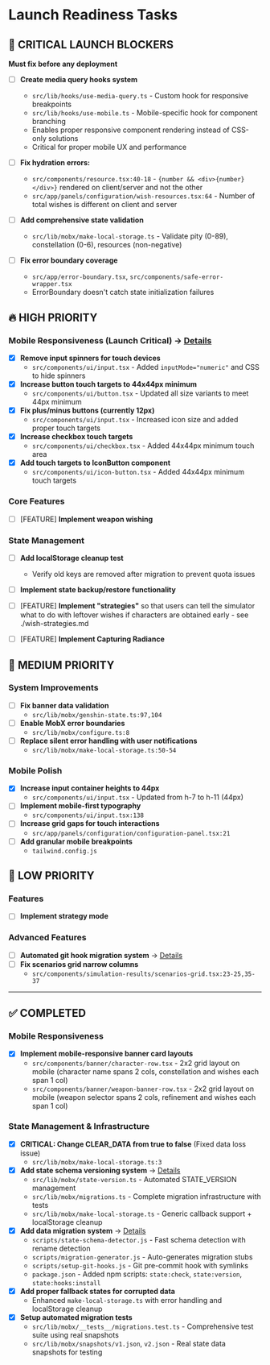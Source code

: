 # Launch Readiness Tasks

## 🚨 CRITICAL LAUNCH BLOCKERS

**Must fix before any deployment**

- [ ] **Create media query hooks system**
  - `src/lib/hooks/use-media-query.ts` - Custom hook for responsive breakpoints
  - `src/lib/hooks/use-mobile.ts` - Mobile-specific hook for component branching
  - Enables proper responsive component rendering instead of CSS-only solutions
  - Critical for proper mobile UX and performance

- [ ] **Fix hydration errors:**

  - `src/components/resource.tsx:40-18` - `{number && <div>{number}</div>}` rendered on client/server and not the other
  - `src/app/panels/configuration/wish-resources.tsx:64` - Number of total wishes is different on client and server

- [ ] **Add comprehensive state validation**

  - `src/lib/mobx/make-local-storage.ts` - Validate pity (0-89), constellation (0-6), resources (non-negative)

- [ ] **Fix error boundary coverage**
  - `src/app/error-boundary.tsx`, `src/components/safe-error-wrapper.tsx`
  - ErrorBoundary doesn't catch state initialization failures

## 🔥 HIGH PRIORITY

### Mobile Responsiveness (Launch Critical) → [Details](./mobile-responsiveness.md)

- [x] **Remove input spinners for touch devices**
  - `src/components/ui/input.tsx` - Added `inputMode="numeric"` and CSS to hide spinners
- [x] **Increase button touch targets to 44x44px minimum**
  - `src/components/ui/button.tsx` - Updated all size variants to meet 44px minimum
- [x] **Fix plus/minus buttons (currently 12px)**
  - `src/components/ui/input.tsx` - Increased icon size and added proper touch targets
- [x] **Increase checkbox touch targets**
  - `src/components/ui/checkbox.tsx` - Added 44x44px minimum touch area
- [x] **Add touch targets to IconButton component**
  - `src/components/ui/icon-button.tsx` - Added 44x44px minimum touch targets

### Core Features

- [ ] [FEATURE] **Implement weapon wishing**

### State Management

- [ ] **Add localStorage cleanup test**
  - Verify old keys are removed after migration to prevent quota issues

- [ ] **Implement state backup/restore functionality**

- [ ] [FEATURE] **Implement "strategies"** so that users can tell the simulator what to do with leftover wishes if characters are obtained early - see ./wish-strategies.md

- [ ] [FEATURE] **Implement Capturing Radiance**

## 🔧 MEDIUM PRIORITY

### System Improvements

- [ ] **Fix banner data validation**
  - `src/lib/mobx/genshin-state.ts:97,104`
- [ ] **Enable MobX error boundaries**
  - `src/lib/mobx/configure.ts:8`
- [ ] **Replace silent error handling with user notifications**
  - `src/lib/mobx/make-local-storage.ts:50-54`

### Mobile Polish

- [x] **Increase input container heights to 44px**
  - `src/components/ui/input.tsx` - Updated from h-7 to h-11 (44px)
- [ ] **Implement mobile-first typography**
  - `src/components/ui/input.tsx:138`
- [ ] **Increase grid gaps for touch interactions**
  - `src/app/panels/configuration/configuration-panel.tsx:21`
- [ ] **Add granular mobile breakpoints**
  - `tailwind.config.js`

## 🎯 LOW PRIORITY

### Features

- [ ] **Implement strategy mode**

### Advanced Features

- [ ] **Automated git hook migration system** → [Details](./state-migration-system.md)
- [ ] **Fix scenarios grid narrow columns**
  - `src/components/simulation-results/scenarios-grid.tsx:23-25,35-37`

---

## ✅ COMPLETED

### Mobile Responsiveness

- [x] **Implement mobile-responsive banner card layouts**
  - `src/components/banner/character-row.tsx` - 2x2 grid layout on mobile (character name spans 2 cols, constellation and wishes each span 1 col)
  - `src/components/banner/weapon-banner-row.tsx` - 2x2 grid layout on mobile (weapon selector spans 2 cols, refinement and wishes each span 1 col)

### State Management & Infrastructure

- [x] **CRITICAL: Change CLEAR_DATA from true to false** (Fixed data loss issue)
  - `src/lib/mobx/make-local-storage.ts:3`
- [x] **Add state schema versioning system** → [Details](./state-migration-system.md)
  - `src/lib/mobx/state-version.ts` - Automated STATE_VERSION management
  - `src/lib/mobx/migrations.ts` - Complete migration infrastructure with tests
  - `src/lib/mobx/make-local-storage.ts` - Generic callback support + localStorage cleanup
- [x] **Add data migration system** → [Details](./state-migration-system.md)
  - `scripts/state-schema-detector.js` - Fast schema detection with rename detection
  - `scripts/migration-generator.js` - Auto-generates migration stubs
  - `scripts/setup-git-hooks.js` - Git pre-commit hook with symlinks
  - `package.json` - Added npm scripts: `state:check`, `state:version`, `state:hooks:install`
- [x] **Add proper fallback states for corrupted data**
  - Enhanced `make-local-storage.ts` with error handling and localStorage cleanup
- [x] **Setup automated migration tests**
  - `src/lib/mobx/__tests__/migrations.test.ts` - Comprehensive test suite using real snapshots
  - `src/lib/mobx/snapshots/v1.json`, `v2.json` - Real state data snapshots for testing
